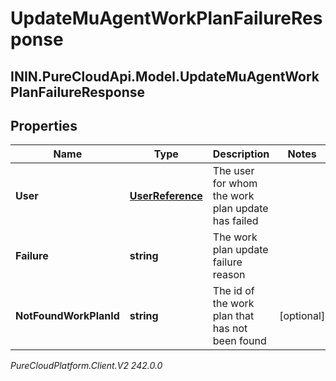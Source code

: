 # UpdateMuAgentWorkPlanFailureResponse

## ININ.PureCloudApi.Model.UpdateMuAgentWorkPlanFailureResponse

## Properties

|Name | Type | Description | Notes|
|------------ | ------------- | ------------- | -------------|
| **User** | [**UserReference**](UserReference) | The user for whom the work plan update has failed | |
| **Failure** | **string** | The work plan update failure reason | |
| **NotFoundWorkPlanId** | **string** | The id of the work plan that has not been found | [optional] |



_PureCloudPlatform.Client.V2 242.0.0_
